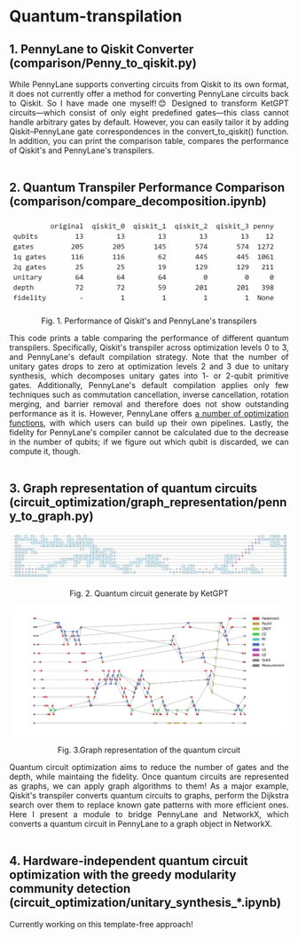 # Quantum-transpilation

## 1. PennyLane to Qiskit Converter (comparison/Penny_to_qiskit.py)
<div align="justify"> 
  While PennyLane supports converting circuits from Qiskit to its own format, it does not currently offer a method for converting PennyLane circuits back to Qiskit. So I have made one myself!😊
  Designed to transform KetGPT circuits—which consist of only eight predefined gates—this class cannot handle arbitrary gates by default. However, you can easily tailor it by adding Qiskit–PennyLane gate correspondences in the convert_to_qiskit() function. In addition, you can print the comparison table, compares the performance of Qiskit's and PennyLane's transpilers.
</div><br>

## 2. Quantum Transpiler Performance Comparison (comparison/compare_decomposition.ipynb)
<div align="justify"> 
  <p align='center'><img src="img/comparison_table.png" width="500"/></p>
  <p align='center'>Fig. 1. Performance of Qiskit's and PennyLane's transpilers</p>
  This code prints a table comparing the performance of different quantum transpilers. Specifically, Qiskit's transpiler across optimization levels 0 to 3, and PennyLane's default compilation   strategy. Note that the number of unitary gates drops to zero at optimization levels 2 and 3 due to unitary synthesis, which decomposes unitary gates into 1- or 2-qubit primitive gates. Additionally, PennyLane's default compilation applies only few techniques such as commutation cancellation, inverse cancellation, rotation merging, and barrier removal and therefore does not show outstanding performance as it is. However, PennyLane offers <a href='https://docs.pennylane.ai/en/stable/introduction/compiling_circuits.html'> a number of optimization functions</a>, with which users can build up their own pipelines. Lastly, the fidelity for PennyLane's compiler cannot be calculated due to the decrease in the number of qubits; if we figure out which qubit is discarded, we can compute it, though.
</div><br>

## 3. Graph representation of quantum circuits (circuit_optimization/graph_representation/penny_to_graph.py)
<div align="justify"> 
  <p align='center'><img src="img/original_circuits.png" width="600"/></p>
  <p align='center'>Fig. 2. Quantum circuit generate by KetGPT</p>
  <p align='center'><img src="img/graph_representation_of_circuits.png" width="500"/></p>
  <p align='center'>Fig. 3.Graph representation of the quantum circuit</p>
  Quantum circuit optimization aims to reduce the number of gates and the depth, while maintaing the fidelity. Once quantum circuits are represented as graphs, we can apply graph algorithms to them!
  As a major example, Qiskit's transpiler converts quantum circuits to graphs, perform the Dijkstra search over them to replace known gate patterns with more efficient ones. Here I present a module to bridge PennyLane and NetworkX, which converts a quantum circuit in PennyLane to a graph object in NetworkX.
</div><br>

## 4. Hardware-independent quantum circuit optimization with the greedy modularity community detection (circuit_optimization/unitary_synthesis_*.ipynb)
<div align="justify"> 
<!--   <p align='center'><img src="img/community_detection_w_barriers.png" width="500"/></p>
  <p align='center'>Fig. 4. Community detection with barriers</p> -->
  Currently working on this template-free approach!
</div><br>

